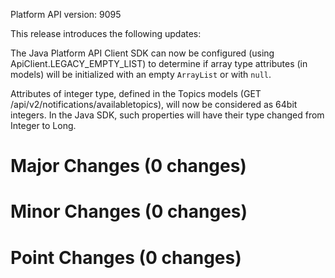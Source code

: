 Platform API version: 9095


This release introduces the following updates:

The Java Platform API Client SDK can now be configured (using ApiClient.LEGACY_EMPTY_LIST) to determine if array type attributes (in models) will be initialized with an empty `ArrayList` or with `null`.

Attributes of integer type, defined in the Topics models (GET /api/v2/notifications/availabletopics), will now be considered as 64bit integers. In the Java SDK, such properties will have their type changed from Integer to Long.

# Major Changes (0 changes)


# Minor Changes (0 changes)


# Point Changes (0 changes)
